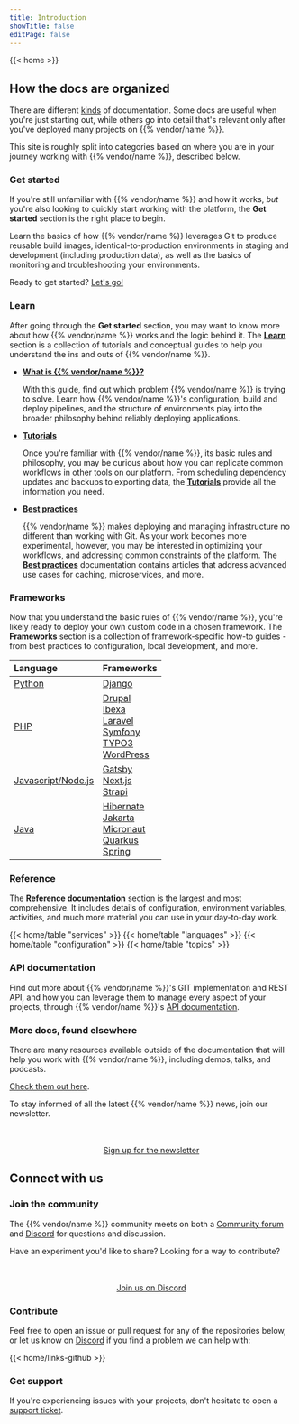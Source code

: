 ```yaml
---
title: Introduction
showTitle: false
editPage: false
---
```


{{< home >}}

## How the docs are organized

There are different [kinds](https://documentation.divio.com/) of documentation.
Some docs are useful when you're just starting out, while others go into detail
that's relevant only after you've deployed many projects on {{% vendor/name
%}}.

This site is roughly split into categories based on where you are in your
journey working with {{% vendor/name %}}, described below.

### Get started

If you're still unfamiliar with {{% vendor/name %}} and how it works, *but*
you're also looking to quickly start working with the platform, the **Get
started** section is the right place to begin.

Learn the basics of how {{% vendor/name %}} leverages Git to produce reusable
build images, identical-to-production environments in staging and development
(including production data), as well as the basics of monitoring and
troubleshooting your environments.

Ready to get started? [Let's go!](/get-started/_index.md)

### Learn

After going through the **Get started** section, you may want to know more
about how {{% vendor/name %}} works and the logic behind it. The
**[Learn](/learn/_index.md)** section is a collection of tutorials and
conceptual guides to help you understand the ins and outs of {{% vendor/name
%}}.

- [**What is {{% vendor/name %}}?**](/learn/overview/_index.md)

  With this guide, find out which problem {{% vendor/name %}} is trying to
  solve. Learn how {{% vendor/name %}}'s configuration, build and deploy
  pipelines, and the structure of environments play into the broader
  philosophy behind reliably deploying applications.

- [**Tutorials**](/learn/tutorials/_index.md)

  Once you're familiar with {{% vendor/name %}}, its basic rules and
  philosophy, you may be curious about how you can replicate common workflows
  in other tools on our platform. From scheduling dependency updates and
  backups to exporting data, the [**Tutorials**](/learn/tutorials/_index.md)
  provide all the information you need.

- [**Best practices**](/learn/bestpractices/_index.md)

  {{% vendor/name %}} makes deploying and managing infrastructure no
  different than working with Git. As your work becomes more experimental,
  however, you may be interested in optimizing your workflows, and addressing
  common constraints of the platform. The [**Best
  practices**](/learn/bestpractices/_index.md) documentation contains
  articles that address advanced use cases for caching, microservices, and
  more.

### Frameworks

Now that you understand the basic rules of {{% vendor/name %}}, you're likely
ready to deploy your own custom code in a chosen framework. The **Frameworks**
section is a collection of framework-specific how-to guides - from best
practices to configuration, local development, and more.

| Language              | Frameworks |
| :----------------     | :------  |
| [Python](/languages/python/_index.md)                |   [Django](/guides/django/_index.md)  |
| [PHP](/languages/php/_index.md)                      |   [Drupal](/guides/drupal/_index.md)<br/>[Ibexa](/guides/ibexa/_index.md)<br/>[Laravel](/guides/laravel/_index.md)<br/>[Symfony](/guides/symfony/_index.md)<br/>[TYPO3](/guides/typo3/_index.md)<br/>[WordPress](/guides/wordpress/_index.md)   |
| [Javascript/Node.js](/languages/nodejs/_index.md)     |  [Gatsby](/guides/gatsby/_index.md)<br/>[Next.js](/guides/nextjs/_index.md)<br/>[Strapi](/guides/strapi/_index.md)  |
| [Java](/languages/java/_index.md)                  |  [Hibernate](/guides/hibernate/_index.md)<br/>[Jakarta](/guides/jakarta/_index.md)<br/>[Micronaut](/guides/micronaut/_index.md)<br/>[Quarkus](/guides/quarkus/_index.md)<br/>[Spring](/guides/spring/_index.md)  |

### Reference

The **Reference documentation** section is the largest and most comprehensive.
It includes details of configuration, environment variables, activities, and
much more material you can use in your day-to-day work.

{{< home/table "services" >}}
{{< home/table "languages" >}}
{{< home/table "configuration" >}}
{{< home/table "topics" >}}

### API documentation

Find out more about {{% vendor/name %}}'s GIT implementation and REST API, and
how you can leverage them to manage every aspect of your projects, through {{%
vendor/name %}}'s [API documentation](https://api.upsun.com/docs/).

<!-- For now, most of these links are only relevant to Upsun Fixed -->
### More docs, found elsewhere

There are many resources available outside of the documentation that will help
you work with {{% vendor/name %}}, including demos, talks, and podcasts.

[Check them out here](/learn/resources.md).

To stay informed of all the latest {{% vendor/name %}} news, join our newsletter.

<div style="margin-top: 3rem; text-align: center;">
    <a class="start-cta font-semibold text-sm xl:text-base px-4 py-2 bg-skye rounded text-white hover:bg-skye-dark focus:bg-skye-dark"
    href="https://upsun.com/preferences/" rel="noopener">Sign up for the newsletter</a>
</div>

## Connect with us

### Join the community

The {{% vendor/name %}} community meets on both a [Community
forum](https://support.upsun.com/hc/en-us/community/topics) and
[Discord](https://discord.gg/upsun) for questions and discussion.

Have an experiment you'd like to share?
Looking for a way to contribute?

<div style="margin-top: 3rem; text-align: center;">
    <a class="start-cta font-semibold text-sm xl:text-base px-4 py-2 bg-skye rounded text-white hover:bg-skye-dark focus:bg-skye-dark"
    href="https://chat.upsun.com" rel="noopener">Join us on Discord</a>
</div>

### Contribute

Feel free to open an issue or pull request for any of the repositories below,
or let us know on [Discord](https://discord.gg/platformsh) if you find a
problem we can help with:

{{< home/links-github >}}

### Get support

If you're experiencing issues with your projects, don't hesitate to open a
[support ticket](/learn/overview/get-support.md).
